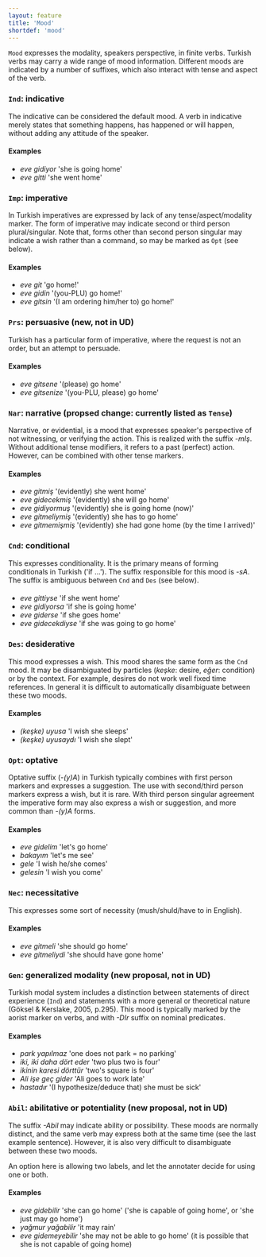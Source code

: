 ```yaml
---
layout: feature
title: 'Mood'
shortdef: 'mood'
---
```


`Mood` expresses the modality, speakers perspective, in finite verbs. Turkish verbs may carry a wide range of mood information. Different moods are indicated by a number of suffixes, which also interact with tense and aspect of the verb.

### `Ind`: indicative

The indicative can be considered the default mood. A verb in indicative merely states that something happens, has happened or will happen, without adding any attitude of the speaker.

#### Examples

* *eve gidiyor* 'she is going home'
* *eve gitti* 'she went home'

### `Imp`: imperative

In Turkish imperatives are expressed by lack of any tense/aspect/modality marker. The form of imperative may indicate second or third person plural/singular. Note that, forms other than second person singular may indicate a wish rather than a command, so may be marked as `Opt` (see below).

#### Examples

* *eve git* 'go home!'
* *eve gidin* '(you-PLU) go home!'
* *eve gitsin* '(I am ordering him/her to) go home!'

### `Prs`: persuasive (**new, not in UD**)

Turkish has a particular form of imperative, where the request is not an order, but an attempt to persuade.

#### Examples

* *eve gitsene* '(please) go home'
* *eve gitsenize* '(you-PLU, please) go home'

### `Nar`: narrative (**propsed change: currently listed as `Tense`**)

Narrative, or evidential, is a mood that expresses speaker's perspective of not witnessing, or verifying the action. This is realized with the suffix *-mIş*. Without additional tense modifiers, it refers to a past (perfect) action. However, can be combined with other tense markers.

#### Examples

* *eve gitmiş*  '(evidently) she went home'
* *eve gidecekmiş* '(evidently) she will go home'
* *eve gidiyormuş* '(evidently) she is going home (now)'
* *eve gitmeliymiş* '(evidently) she has to go home'
* *eve gitmemişmiş* '(evidently) she had gone home (by the time I arrived)'

### `Cnd`: conditional

This expresses conditionality. It is the primary means of forming conditionals in Turkish ('if ...'). The suffix responsible for this mood is *-sA*. The suffix is ambiguous between `Cnd` and `Des` (see below).

####

* *eve gittiyse* 'if she went home'
* *eve gidiyorsa* 'if she is going home'
* *eve giderse* 'if she goes home'
* *eve gidecekdiyse* 'if she was going to go home'

### `Des`: desiderative

This mood expresses a wish. This mood shares the same form as the `Cnd` mood. It may be disambiguated by particles (*keşke*: desire, *eğer*: condition) or by the context. For example, desires do not work well fixed time references. In general it is difficult to automatically disambiguate between these two moods.

#### Examples

* *(keşke) uyusa* 'I wish she sleeps'
* *(keşke) uyusaydı* 'I wish she slept'

### `Opt`: optative

Optative suffix (*-(y)A*) in Turkish typically combines with first person markers and expresses a suggestion. The use with second/third person markers express a wish, but it is rare. With third person singular agreement the imperative form may also express a wish or suggestion, and more common than *-(y)A* forms.

#### Examples

* *eve gidelim* 'let's go home'
* *bakayım* 'let's me see'
* *gele* 'I wish he/she comes'
* *gelesin* 'I wish you come'

### `Nec`: necessitative

This expresses some sort of necessity (mush/shuld/have to in English). 

#### Examples

* *eve gitmeli* 'she should go home'
* *eve gitmeliydi* 'she should have gone home'

### `Gen`: generalized modality (**new proposal, not in UD**)

Turkish modal system includes a distinction between statements of direct experience (`Ind`) and statements with a more general or theoretical nature (Göksel & Kerslake, 2005, p.295). This mood is typically marked by the aorist marker on verbs, and  with *-DIr* suffix on nominal predicates.

#### Examples

* *park yapılmaz* 'one does not park = no parking'
* *iki, iki daha dört eder* 'two plus two is four'
* *ikinin karesi dörttür* 'two's square is four'
* *Ali işe geç gider* 'Ali goes to work late'
* *hastadır* '(I hypothesize/deduce that) she must be sick'

### `Abil`: abilitative or potentiality (**new proposal, not in UD**)

The suffix *-Abil* may indicate ability or possibility. These moods are normally distinct, and the same verb may express both at the same time (see the last example sentence). However, it is also very difficult to disambiguate between these two moods.

An option here is allowing two labels, and let the annotater decide for using one or both.

#### Examples
* *eve gidebilir* 'she can go home' ('she is capable of going home', or 'she just may go home') 
* *yağmur yağabilir* 'it may rain' 
* *eve gidemeyebilir* 'she may not be able to go home' (it is possible that she is not capable of going home)
